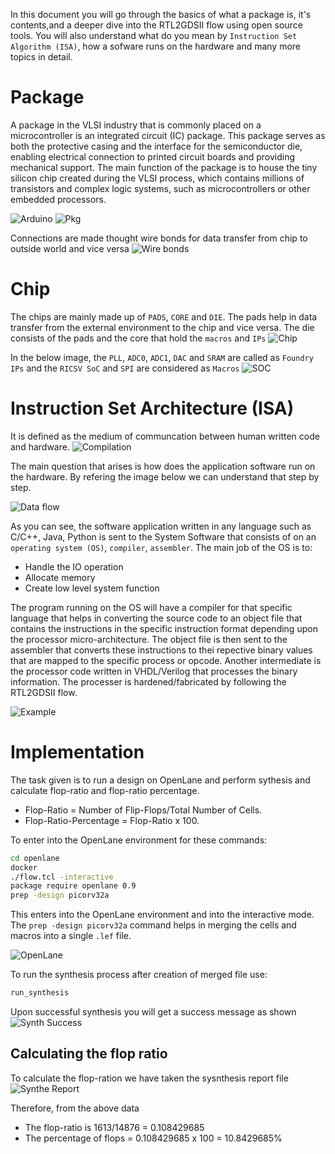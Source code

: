 In this document you will go through the basics of what a package is, it's contents,and a deeper dive into the RTL2GDSII flow using open source tools. You will also understand what do you mean by `Instruction Set Algorithm (ISA)`, how a sofware runs on the hardware and many more topics in detail. 

# Package 
A package in the VLSI industry that is commonly placed on a microcontroller is an integrated circuit (IC) package. This package serves as both the protective casing and the interface for the semiconductor die, enabling electrical connection to printed circuit boards and providing mechanical support. The main function of the package is to house the tiny silicon chip created during the VLSI process, which contains millions of transistors and complex logic systems, such as microcontrollers or other embedded processors.

![Arduino](images/ard.png)
![Pkg](images/pkg.png)

Connections are made thought wire bonds for data transfer from chip to outside world and vice versa
![Wire bonds](images/wire%20bonds%20(1).png)

# Chip
The chips are mainly made up of `PADS`, `CORE` and `DIE`. The pads help in data transfer from the external environment to the chip and vice versa. The die consists of the pads and the core that hold the `macros` and `IPs`
![Chip](images/chip.png)

In the below image, the `PLL`, `ADC0`, `ADC1`, `DAC` and `SRAM` are called as `Foundry IPs` and the `RICSV SoC` and `SPI` are considered as `Macros`
![SOC](images/soc.png)

# Instruction Set Architecture (ISA)
It is defined as the medium of communcation between human written code and hardware. 
![Compilation](images/flow.png)

The main question that arises is how does the application software run on the hardware. By refering the image below we can understand that step by step. 

![Data flow](images/isa.png)

As you can see, the software application written in any language such as C/C++, Java, Python is sent to the System Software that consists of on an `operating system (OS)`, `compiler`, `assembler`. The main job of the OS is to:
- Handle the IO operation
- Allocate memory
- Create low level system function

The program running on the OS will have a compiler for that specific language that helps in converting the source code to an object file that contains the instructions in the specific instruction format depending upon the processor micro-architecture. The object file is then sent to the assembler that converts these instructions to thei repective binary values that are mapped to the specific process or opcode. Another intermediate is the processor code written in VHDL/Verilog that processes the binary information. The processer is hardened/fabricated by following the RTL2GDSII flow. 

![Example](images/isa%20example.png)

# Implementation 
The task given is to run a design on OpenLane and perform sythesis and calculate flop-ratio and flop-ratio percentage. 
- Flop-Ratio = Number of Flip-Flops/Total Number of Cells.
- Flop-Ratio-Percentage = Flop-Ratio x 100.

To enter into the OpenLane environment for these commands:
```bash 
cd openlane
docker
./flow.tcl -interactive
package require openlane 0.9
prep -design picorv32a
```
This enters into the OpenLane environment and into the interactive mode. The `prep -design picorv32a` command helps in merging the cells and macros into a single `.lef` file. 

![OpenLane](images/openlane.png)

To run the synthesis process after creation of merged file use:
```bash
run_synthesis
```

Upon successful synthesis you will get a success message as shown
![Synth Success](images/synthesis%20success.png)

## Calculating the flop ratio
To calculate the flop-ration we have taken the sysnthesis report file 
![Synthe Report](images/flop%20ratio.png)

Therefore, from the above data 
- The flop-ratio is 1613/14876 = 0.108429685 
- The percentage of flops = 0.108429685 x 100 = 10.8429685%
